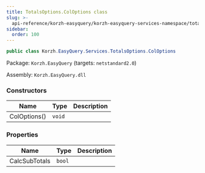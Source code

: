 ```yaml
---
title: TotalsOptions.ColOptions class
slug: >-
  api-reference/korzh-easyquery/korzh-easyquery-services-namespace/totalsoptions-coloptions-class
sidebar:
  order: 100
---
```


```csharp
public class Korzh.EasyQuery.Services.TotalsOptions.ColOptions

```
Package: `Korzh.EasyQuery` (targets: `netstandard2.0`)

Assembly: `Korzh.EasyQuery.dll`

### Constructors

| Name | Type | Description | 
| --- | --- | --- | 
| ColOptions() | `void` |  | 


### Properties

| Name | Type | Description | 
| --- | --- | --- | 
| CalcSubTotals | `bool` |  |
